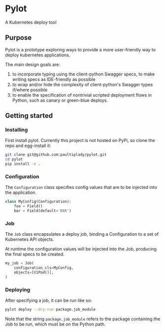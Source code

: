 # Pylot

A Kubernetes deploy tool

## Purpose

Pylot is a prototype exploring ways to provide a more user-friendly way to deploy kubernetes applications.

The main design goals are:
 
1) to incorporate typing using the client-python Swagger specs, to make writing specs as IDE-friendly as possible
2) to wrap and/or hide the complexity of client-python's Swagger types if/where possible
3) to enable the specification of nontrivial scripted deployment flows in Python, such as canary or green-blue deploys.

## Getting started

### Installing

First install pylot. Currently this project is not hosted on PyPi, so clone the repo and egg-install it:

```bash
git clone git@github.com:paultiplady/pylot.git
cd pylot
pip install -e .
```

### Configuration

The `Configuration` class specifies config values that are to be injected into the application.
 
```python
class MyConfig(Configuration):
    foo = Field()
    bar = Field(default='BAR')
```

### Job

The `Job` class encapsulates a deploy job, binding a Configuration to a set of Kubernetes API objects.

At runtime the configuration values will be injected into the Job, producing the final specs to be created.

```python
my_job = Job(
    configuration_cls=MyConfig,
    objects=[V1Pod()],
)
```

### Deploying

After specifying a job, it can be run like so:

```bash
pylot deploy --dry-run package.job_module
```

Note that the string `package.job_module` refers to the package containing the Job to be run, which must be on the Python path.
